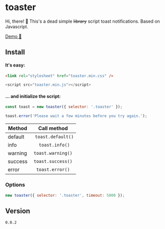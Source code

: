 # toaster
Hi, there! 👋 This's a dead simple ~~library~~ script toast notifications. Based on Javascript.

[Demo 🚀](https://evikza.github.io/toaster/example/)

## Install
#### It's easy:

```html
<link rel="stylesheet" href="toaster.min.css" />
```
```js
<script src="toaster.min.js"></script>
```

#### … and initialize the script:

```js
const toast = new toaster({ selector: '.toaster' });

toast.error('Please wait a few minutes before you try again.');
```

| Method       | Сall method              | 
| -------------|:------------------:|
| default  | ``` toast.default()``` |
| info     | ``` toast.info()```    |
| warning  | ```toast.warning()```  |
| success  | ```toast.success()```  |
| error  | ```toast.error()```  |

### Options

```js
new toaster({ selector: '.toaster', timeout: 5000 });


```

## Version

``` 0.0.2 ```
